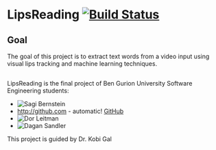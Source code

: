 LipsReading [![Build Status](https://secure.travis-ci.org/sagioto/LipsReading.png)](http://travis-ci.org/sagioto/LipsReading)
==========

## Goal

The goal of this project is to extract text words from a video input using visual lips tracking and machine learning techniques.

## 

LipsReading is the final project of Ben Gurion University Software Engineering students:
* ![Sagi Bernstein](https://github.com/sagioto)
* http://github.com - automatic!
[GitHub](http://github.com)
* ![Dor Leitman](https://github.com/dorleitman)
* ![Dagan Sandler](https://github.com/dagansandler)

This project is guided by Dr. Kobi Gal